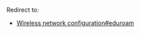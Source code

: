 Redirect to:

*   [Wireless network configuration#eduroam](/index.php?title=Wireless_network_configuration&redirect=no#eduroam "Wireless network configuration")